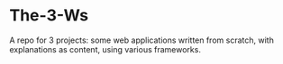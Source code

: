 # The-3-Ws
A repo for 3 projects: some web applications written from scratch, with explanations as content, using various frameworks.
